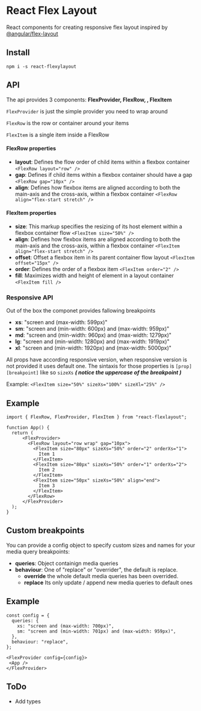 # React Flex Layout

React components for creating responsive flex layout inspired by [@angular/flex-layout](https://github.com/angular/flex-layout)

## Install

```
npm i -s react-flexylayout
```

## API

The api provides 3 components: **FlexProvider, FlexRow, , FlexItem**

`FlexProvider` is just the simple provider you need to wrap around

`FlexRow` is the row or container around your items

`FlexItem` is a single item inside a FlexRow

#### FlexRow properties

- **layout**: Defines the flow order of child items within a flexbox container
  `<FlexRow layout="row" />`
- **gap**: Defines if child items within a flexbox container should have a gap
  `<FlexRow gap="10px" />`
- **align**: Defines how flexbox items are aligned according to both the main-axis and the cross-axis, within a flexbox container `<FlexRow align="flex-start stretch" />`

#### FlexItem properties

- **size**: This markup specifies the resizing of its host element within a flexbox container flow `<FlexItem size="50%" />`
- **align**: Defines how flexbox items are aligned according to both the main-axis and the cross-axis, within a flexbox container `<FlexItem align="flex-start stretch" />`
- **offset**: Offset a flexbox item in its parent container flow layout `<FlexItem offset="15px" />`
- **order**: Defines the order of a flexbox item `<FlexItem order="2" />`
- **fill**: Maximizes width and height of element in a layout container `<FlexItem fill />`

### Responsive API

Out of the box the componet provides fallowing breakpoints

- **xs**: "screen and (max-width: 599px)"
- **sm**: "screen and (min-width: 600px) and (max-width: 959px)"
- **md**: "screen and (min-width: 960px) and (max-width: 1279px)"
- **lg**: "screen and (min-width: 1280px) and (max-width: 1919px)"
- **xl**: "screen and (min-width: 1920px) and (max-width: 5000px)"

All props have according responsive version, when responsive version is not provided it uses default one.
The sintaxis for those properties is `[prop][breakpoint]` like so `sizeXs` **_( notice the uppercase of the breakpoint )_**

Example:
`<FlexItem size="50%" sizeXs="100%" sizeXl="25%" />`

## Example

```
import { FlexRow, FlexProvider, FlexItem } from "react-flexlayout";

function App() {
  return (
      <FlexProvider>
        <FlexRow layout="row wrap" gap="10px">
          <FlexItem size="80px" sizeXs="50%" order="2" orderXs="1">
            Item 1
          </FlexItem>
          <FlexItem size="80px" sizeXs="50%" order="1" orderXs="2">
            Item 2
          </FlexItem>
          <FlexItem size="50px" sizeXs="50%" align="end">
            Item 3
          </FlexItem>
        </FlexRow>
      </FlexProvider>
  );
}
```

## Custom breakpoints

You can provide a config object to specify custom sizes and names for your media query breakpoints:

- **queries**: Object containign media queries
- **behaviour**: One of "replace" or "overrider", the default is replace.
  - **override** the whole default media queries has been overrided.
  - **replace** Its only update / append new media queries to default ones

## Example

```
const config = {
  queries: {
    xs: "screen and (max-width: 700px)",
    sm: "screen and (min-width: 701px) and (max-width: 959px)",
  },
  behaviour: "replace",
};

<FlexProvider config={config}>
 <App />
</FlexProvider>
```

## ToDo

- Add types
